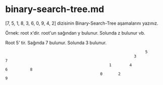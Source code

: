 # binary-search-tree.md
[7, 5, 1, 8, 3, 6, 0, 9, 4, 2] dizisinin Binary-Search-Tree aşamalarını yazınız.

Örnek: root x'dir. root'un sağından y bulunur. Solunda z bulunur vb.

Root 5’ tir. Sağında 7 bulunur. Solunda 3 bulunur. 

                                                                  5
			                                                 3                        7
                                                  1        4                6          8
                                              0       2                                   9


